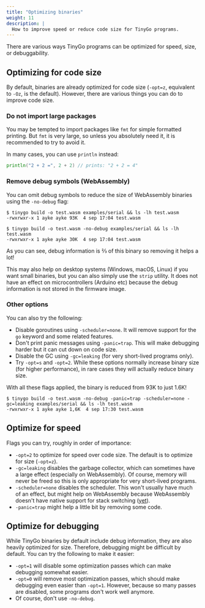 ```yaml
---
title: "Optimizing binaries"
weight: 11
description: |
  How to improve speed or reduce code size for TinyGo programs.
---
```


There are various ways TinyGo programs can be optimized for speed, size, or debuggability.

## Optimizing for code size

By default, binaries are already optimized for code size (`-opt=z`, equivalent to `-Oz`, is the default). However, there are various things you can do to improve code size.

### Do not import large packages

You may be tempted to import packages like `fmt` for simple formatted printing. But `fmt` is very large, so unless you absolutely need it, it is recommended to try to avoid it.

In many cases, you can use `println` instead:

```go
println("2 + 2 =", 2 + 2) // prints: "2 + 2 = 4"
```

### Remove debug symbols (WebAssembly)

You can omit debug symbols to reduce the size of WebAssembly binaries using the `-no-debug` flag:

    $ tinygo build -o test.wasm examples/serial && ls -lh test.wasm
    -rwxrwxr-x 1 ayke ayke 93K  4 sep 17:04 test.wasm
    
    $ tinygo build -o test.wasm -no-debug examples/serial && ls -lh test.wasm
    -rwxrwxr-x 1 ayke ayke 30K  4 sep 17:04 test.wasm

As you can see, debug information is ⅔ of this binary so removing it helps a lot!

This may also help on desktop systems (Windows, macOS, Linux) if you want small binaries, but you can also simply use the `strip` utility. It does not have an effect on microcontrollers (Arduino etc) because the debug information is not stored in the firmware image.

### Other options

You can also try the following:

  - Disable goroutines using `-scheduler=none`. It will remove support for the `go` keyword and some related features.
  - Don't print panic messages using `-panic=trap`. This will make debugging harder but it can cut down on code size.
  - Disable the GC using `-gc=leaking` (for very short-lived programs only).
  - Try `-opt=s` and `-opt=2`. While these options normally increase binary size (for higher performance), in rare cases they will actually reduce binary size.

With all these flags applied, the binary is reduced from 93K to just 1.6K!

    $ tinygo build -o test.wasm -no-debug -panic=trap -scheduler=none -gc=leaking examples/serial && ls -lh test.wasm
    -rwxrwxr-x 1 ayke ayke 1,6K  4 sep 17:30 test.wasm

## Optimize for speed

Flags you can try, roughly in order of importance:

  - `-opt=2` to optimize for speed over code size. The default is to optimize for size (`-opt=z`).
  - `-gc=leaking` disables the garbage collector, which can sometimes have a large effect (especially on WebAssembly). Of course, memory will never be freed so this is only appropriate for very short-lived programs.
  - `-scheduler=none` disables the scheduler. This won't usually have much of an effect, but might help on WebAssembly because WebAssembly doesn't have native support for stack switching ([yet](https://github.com/WebAssembly/stack-switching)).
  - `-panic=trap` might help a little bit by removing some code.


## Optimize for debugging

While TinyGo binaries by default include debug information, they are also heavily optimized for size. Therefore, debugging might be difficult by default. You can try the following to make it easier:

  - `-opt=1` will disable some optimization passes which can make debugging somewhat easier.
  - `-opt=0` will remove most optimization passes, which should make debugging even easier than `-opt=1`. However, because so many passes are disabled, some programs don't work well anymore.
  - Of course, don't use `-no-debug`.